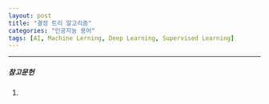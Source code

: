 ```yaml
---
layout: post
title: "결정 트리 알고리즘"
categories: "인공지능 용어"
tags: [AI, Machine Lerning, Deep Learning, Supervised Learning]
---
```





---

##### 참고문헌

1) 

